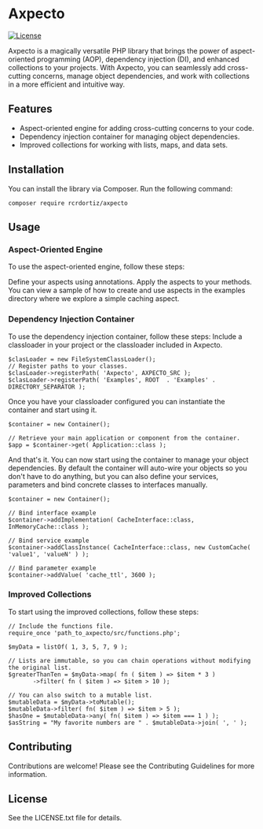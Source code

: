 # Axpecto

[![License](https://poser.pugx.org/automattic/jetpack/license.svg)](https://www.gnu.org/licenses/gpl-2.0.html)

Axpecto is a magically versatile PHP library that brings the power of aspect-oriented programming (AOP), dependency injection (DI), and enhanced collections to your projects. With Axpecto, you can seamlessly add cross-cutting concerns, manage object dependencies, and work with collections in a more efficient and intuitive way.



## Features

- Aspect-oriented engine for adding cross-cutting concerns to your code.
- Dependency injection container for managing object dependencies.
- Improved collections for working with lists, maps, and data sets.

## Installation

You can install the library via Composer. Run the following command:

```
composer require rcrdortiz/axpecto
```

## Usage
### Aspect-Oriented Engine
To use the aspect-oriented engine, follow these steps:

Define your aspects using annotations.
Apply the aspects to your methods.
You can view a sample of how to create and use aspects in the examples directory where we explore a simple caching aspect.

### Dependency Injection Container
To use the dependency injection container, follow these steps:
Include a classloader in your project or the classloader included in Axpecto.

``` 
$clasLoader = new FileSystemClassLoader();
// Register paths to your classes.
$clasLoader->registerPath( 'Axpecto', AXPECTO_SRC );
$clasLoader->registerPath( 'Examples', ROOT  . 'Examples' . DIRECTORY_SEPARATOR );
```

Once you have your classloader configured you can instantiate the container and start using it.

```
$container = new Container();

// Retrieve your main application or component from the container.
$app = $container->get( Application::class );
```

And that's it. You can now start using the container to manage your object dependencies.
By default the container will auto-wire your objects so you don't have to do anything, but you can also define your services, parameters and bind concrete classes to interfaces manually.

````
$container = new Container();
 
// Bind interface example
$container->addImplementation( CacheInterface::class, InMemoryCache::class );

// Bind service example
$container->addClassInstance( CacheInterface::class, new CustomCache( 'value1', 'valueN' ) );

// Bind parameter example
$container->addValue( 'cache_ttl', 3600 );
````

### Improved Collections
To start using the improved collections, follow these steps:

```
// Include the functions file.
require_once 'path_to_axpecto/src/functions.php';

$myData = listOf( 1, 3, 5, 7, 9 );

// Lists are immutable, so you can chain operations without modifying the original list.
$greaterThanTen = $myData->map( fn ( $item ) => $item * 3 )
       ->filter( fn ( $item ) => $item > 10 );

// You can also switch to a mutable list.
$mutableData = $myData->toMutable();
$mutableData->filter( fn( $item ) => $item > 5 );
$hasOne = $mutableData->any( fn( $item ) => $item === 1 ) );
$asString = "My favorite numbers are " . $mutableData->join( ', ' );
```


## Contributing
Contributions are welcome! Please see the Contributing Guidelines for more information.

## License
See the LICENSE.txt file for details.

